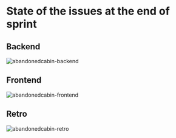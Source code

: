 # State of the issues at the end of sprint

## Backend
![abandonedcabin-backend](/abandoned-cabin-backend.png)

## Frontend
![abandonedcabin-frontend](/abandoned-cabin-frontend.png)

## Retro
![abandonedcabin-retro](/abandoned-cabin-retro.png)
